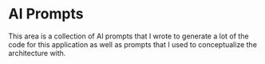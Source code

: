 # AI Prompts

This area is a collection of AI prompts that I wrote to generate a lot of the code for this application as well as prompts that I used to conceptualize the architecture with.
